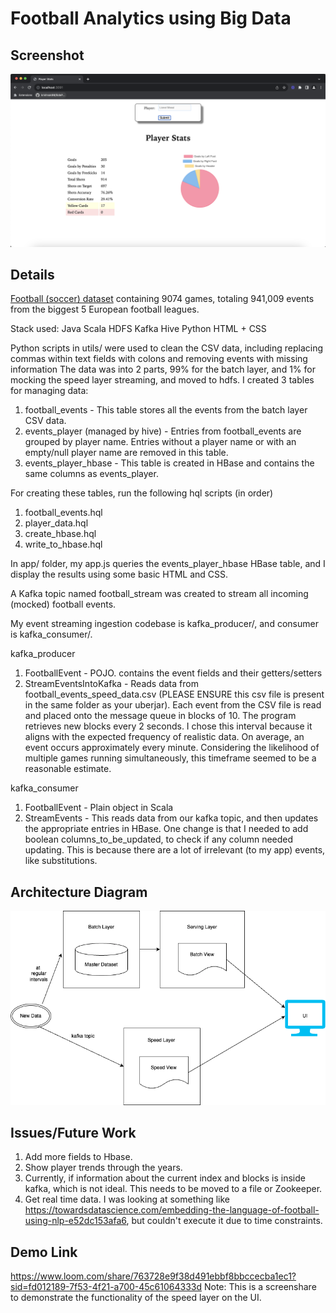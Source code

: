# Football Analytics using Big Data

## Screenshot
![Screenshot](image.png)


## Details
[Football (soccer) dataset](https://www.kaggle.com/datasets/secareanualin/football-events/data) containing 9074 games, totaling 941,009 events from the biggest 5 European football leagues.

Stack used:
Java
Scala
HDFS
Kafka
Hive
Python
HTML + CSS

Python scripts in utils/ were used to clean the CSV data, including replacing commas within text fields with colons and removing events with missing information
The data was into 2 parts, 99% for the batch layer, and 1% for mocking the speed layer streaming, and moved to hdfs.
I created 3 tables for managing data:
1. football_events - This table stores all the events from the batch layer CSV data.
2. events_player (managed by hive) - Entries from football_events are grouped by player name. Entries without a player name or with an empty/null player name are removed in this table.
3. events_player_hbase - This table is created in HBase and contains the same columns as events_player.

For creating these tables, run the following hql scripts (in order)
1. football_events.hql 
2. player_data.hql
3. create_hbase.hql
4. write_to_hbase.hql 

In app/ folder, my app.js queries the events_player_hbase HBase table, and I display the results using some basic HTML and CSS. 

A Kafka topic named football_stream was created to stream all incoming (mocked) football events.

My event streaming ingestion codebase is kafka_producer/, and consumer is kafka_consumer/.

kafka_producer
1. FootballEvent - POJO. contains the event fields and their getters/setters
2. StreamEventsIntoKafka - Reads data from football_events_speed_data.csv (PLEASE ENSURE this csv file is present in the same folder as your uberjar). Each event from the CSV file is read and placed onto the message queue in blocks of 10. The program retrieves new blocks every 2 seconds. I chose this interval because it aligns with the expected frequency of realistic data. On average, an event occurs approximately every minute. Considering the likelihood of multiple games running simultaneously, this timeframe seemed to be a reasonable estimate.

kafka_consumer
1. FootballEvent - Plain object in Scala
2. StreamEvents - This reads data from our kafka topic, and then updates the appropriate entries in HBase. One change is that I needed to add boolean columns_to_be_updated, to check if any column needed updating. This is because there are a lot of irrelevant (to my app) events, like substitutions. 

## Architecture Diagram
![Architecture Diagram](arch.png)

## Issues/Future Work
1. Add more fields to Hbase. 
2. Show player trends through the years. 
3. Currently, if information about the current index and blocks is inside kafka, which is not ideal. This needs to be moved to a file or Zookeeper.
4. Get real time data. I was looking at something like https://towardsdatascience.com/embedding-the-language-of-football-using-nlp-e52dc153afa6, but couldn't execute it due to time constraints.



## Demo Link 
https://www.loom.com/share/763728e9f38d491ebbf8bbccecba1ec1?sid=fd012189-7f53-4f21-a700-45c61064333d
Note: This is a screenshare to demonstrate the functionality of the speed layer on the UI.
